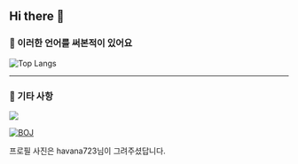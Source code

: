 ## Hi there 👋

<!--
**jshyun912/jshyun912** is a ✨ _special_ ✨ repository because its `README.md` (this file) appears on your GitHub profile.

Here are some ideas to get you started:

- 🔭 I’m currently working on ...
- 🌱 I’m currently learning ...
- 👯 I’m looking to collaborate on ...
- 🤔 I’m looking for help with ...
- 💬 Ask me about ...
- 📫 How to reach me: ...
- 😄 Pronouns: ...
- ⚡ Fun fact: ...
-->

### 📘 이러한 언어를 써본적이 있어요
![Top Langs](https://github-readme-stats.vercel.app/api/top-langs/?username=jshyun912&layout=compact)  

<hr>

### 🎸 기타 사항

<a href="https://solved.ac/profile/jshyun912"><img src="https://github-readme-solvedac-hyp3rflow.vercel.app/api/?handle=jshyun912"></a><br>

[![BOJ](https://bojstat.vulcan.site/jshyun912)](https://www.acmicpc.net/user/jshyun912) 

프로필 사진은 havana723님이 그려주셨답니다.
